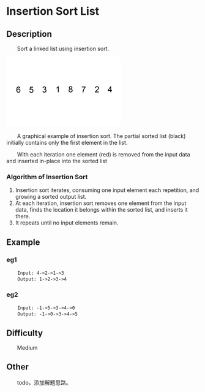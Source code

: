 # Insertion Sort List

## Description

&emsp;&emsp;Sort a linked list using insertion sort.

![Insertion-sort-example](Insertion-sort-example-300px.gif)

&emsp;&emsp;A graphical example of insertion sort. The partial sorted list \(black\) initially contains only the first 
element in the list.

&emsp;&emsp;With each iteration one element \(red\) is removed from the input data and inserted in\-place into the 
sorted list

### Algorithm of Insertion Sort

1. Insertion sort iterates, consuming one input element each repetition, and growing a sorted output list.
2. At each iteration, insertion sort removes one element from the input data, finds the location it belongs within the 
sorted list, and inserts it there.
3. It repeats until no input elements remain.

## Example

### eg1

```
    Input: 4->2->1->3
    Output: 1->2->3->4
```

### eg2

```
    Input: -1->5->3->4->0
    Output: -1->0->3->4->5
```

## Difficulty

&emsp;&emsp;Medium

## Other

&emsp;&emsp;todo，添加解题思路。